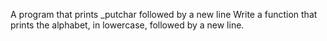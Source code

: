A program that prints _putchar followed by a new line
Write a function that prints the alphabet, in lowercase, followed by a new line.
